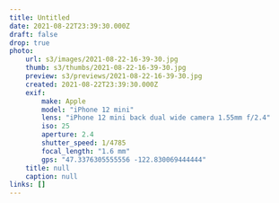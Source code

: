 ```yaml
---
title: Untitled
date: 2021-08-22T23:39:30.000Z
draft: false
drop: true
photo:
    url: s3/images/2021-08-22-16-39-30.jpg
    thumb: s3/thumbs/2021-08-22-16-39-30.jpg
    preview: s3/previews/2021-08-22-16-39-30.jpg
    created: 2021-08-22T23:39:30.000Z
    exif:
        make: Apple
        model: "iPhone 12 mini"
        lens: "iPhone 12 mini back dual wide camera 1.55mm f/2.4"
        iso: 25
        aperture: 2.4
        shutter_speed: 1/4785
        focal_length: "1.6 mm"
        gps: "47.3376305555556 -122.830069444444"
    title: null
    caption: null
links: []
---
```

